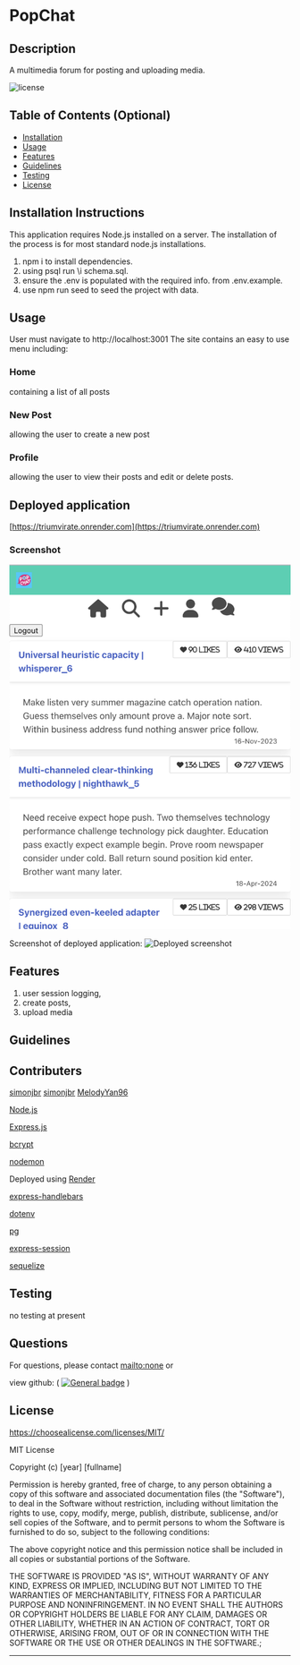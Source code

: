 # PopChat
## Description

A multimedia forum for posting and uploading media.

![license](https://img.shields.io/badge/license-MIT-blue)

## Table of Contents (Optional)

- [Installation](#installation)
- [Usage](#usage)
- [Features](#features)
- [Guidelines](#guidelines)
- [Testing](#testing)
- [License](#license)

## Installation Instructions

This application requires Node.js installed on a server. The installation of the process is for most standard node.js installations.

1. npm i to install dependencies. 
2. using psql run \i schema.sql.
3. ensure the .env is populated with the required info. from .env.example.
4. use npm run seed to seed the project with data.

## Usage
User must navigate to http://localhost:3001
The site contains an easy to use menu including:
### Home 
containing a list of all posts
### New Post 
allowing the user to create a new post
### Profile  
allowing the user to view their posts and edit or delete posts.

## Deployed application

[https://triumvirate.onrender.com](https://triumvirate.onrender.com)

### Screenshot


![alt text](./screenshot.png)


Screenshot of deployed application:
![Deployed screenshot](./assets/images/deployed-screenshot.png)

## Features

1. user session logging, 
2. create posts, 
3. upload media

## Guidelines

## Contributers

[simonjbr](https://github.com/simonjbr)
[simonjbr](https://github.com/simonjbr)
[MelodyYan96](https://github.com/MelodyYan96)


[Node.js](https://nodejs.org/en)

[Express.js](https://expressjs.com/)

[bcrypt](https://www.npmjs.com/package/bcrypt)

[nodemon](https://nodemon.io/)

Deployed using [Render](https://render.com/)

[express-handlebars](https://www.npmjs.com/package/express-handlebars)

[dotenv](https://www.npmjs.com/package/dotenv)

[pg](https://www.npmjs.com/package/pg)

[express-session](https://www.npmjs.com/package/express-session)

[sequelize](https://www.npmjs.com/package/sequelize)

## Testing
no testing at present

## Questions

For questions, please contact <mailto:none> or 

view github:
(
    [![General badge](https://img.shields.io/badge/Github-profile-green.svg)](https://github.com/github.com/simonjbr)
    )

## License

<https://choosealicense.com/licenses/MIT/>


        
MIT License

Copyright (c) [year] [fullname]
  
Permission is hereby granted, free of charge, to any person obtaining a copy
of this software and associated documentation files (the "Software"), to deal
in the Software without restriction, including without limitation the rights
to use, copy, modify, merge, publish, distribute, sublicense, and/or sell
copies of the Software, and to permit persons to whom the Software is
furnished to do so, subject to the following conditions:

The above copyright notice and this permission notice shall be included in all
copies or substantial portions of the Software.

THE SOFTWARE IS PROVIDED "AS IS", WITHOUT WARRANTY OF ANY KIND, EXPRESS OR
IMPLIED, INCLUDING BUT NOT LIMITED TO THE WARRANTIES OF MERCHANTABILITY,
FITNESS FOR A PARTICULAR PURPOSE AND NONINFRINGEMENT. IN NO EVENT SHALL THE
AUTHORS OR COPYRIGHT HOLDERS BE LIABLE FOR ANY CLAIM, DAMAGES OR OTHER
LIABILITY, WHETHER IN AN ACTION OF CONTRACT, TORT OR OTHERWISE, ARISING FROM,
OUT OF OR IN CONNECTION WITH THE SOFTWARE OR THE USE OR OTHER DEALINGS IN THE
SOFTWARE.;
    

---


  